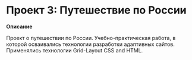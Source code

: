 # Проект 3: Путешествие по России

**Описание**

Проект о путешествии по России. Учебно-практическая работа, в которой осваивались технологии разработки адаптивных сайтов. Применялись технологии Grid-Layout CSS and HTML.
